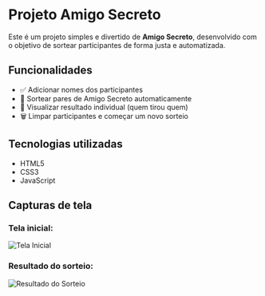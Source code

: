 #  Projeto Amigo Secreto

Este é um projeto simples e divertido de **Amigo Secreto**, desenvolvido com o objetivo de sortear participantes de forma justa e automatizada.

##  Funcionalidades

- ✅ Adicionar nomes dos participantes
- 🔁 Sortear pares de Amigo Secreto automaticamente
- 📄 Visualizar resultado individual (quem tirou quem)
- 🗑️ Limpar participantes e começar um novo sorteio

##  Tecnologias utilizadas

- HTML5
- CSS3
- JavaScript

##  Capturas de tela

###  Tela inicial:
![Tela Inicial](./homeprincipal.jpeg)

###  Resultado do sorteio:
![Resultado do Sorteio](./sorteio.jpeg)

